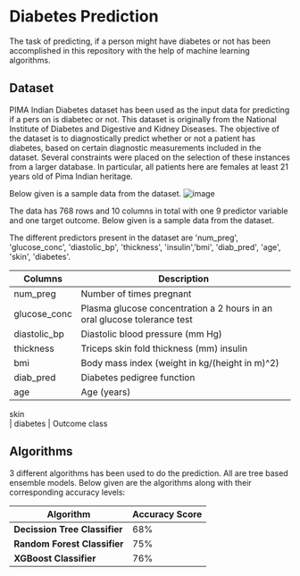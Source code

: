 # Diabetes Prediction
The task of predicting, if a person might have diabetes or not has been accomplished in this repository with the help of machine learning algorithms.

## Dataset
PIMA Indian Diabetes dataset has been used as the input data for predicting if a pers
on is diabetec or not. 
This dataset is originally from the National Institute of Diabetes and Digestive and Kidney Diseases. The objective of the dataset is to diagnostically predict whether or not a patient has diabetes, based on certain diagnostic measurements included in the dataset. Several constraints were placed on the selection of these instances from a larger database. In particular, all patients here are females at least 21 years old of Pima Indian heritage.

Below given is a sample data from the dataset.
![image](https://user-images.githubusercontent.com/32951163/127432633-00a281e1-73b2-4536-bde4-15f647ad447e.png)

The data has 768 rows and 10 columns in total with one 9 predictor variable and one target outcome. Below given is a sample data from the dataset.

The different predictors present in the dataset are 'num_preg', 'glucose_conc', 'diastolic_bp', 'thickness', 'insulin','bmi', 'diab_pred', 'age', 'skin', 'diabetes'.

Columns | Description
--- | ---
num_preg | Number of times pregnant
glucose_conc | Plasma glucose concentration a 2 hours in an oral glucose tolerance test
diastolic_bp | Diastolic blood pressure (mm Hg)
thickness    | Triceps skin fold thickness (mm)                                       insulin      | 2-Hour serum insulin (mu U/ml)
bmi          | Body mass index (weight in kg/(height in m)^2)
diab_pred    | Diabetes pedigree function
| age          | Age (years)
skin       
| diabetes     | Outcome class

## Algorithms
3 different algorithms has been used to do the prediction. All are tree based ensemble models. Below given are the algorithms along with their corresponding accuracy levels:

**Algorithm** | **Accuracy Score**
--- | ---
**Decission Tree Classifier** | 68%
**Random Forest Classifier** | 75%
**XGBoost Classifier** | 76%
